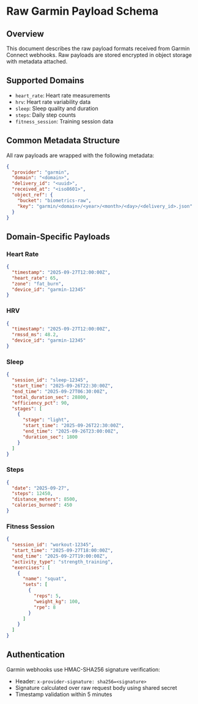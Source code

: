 # Raw Garmin Payload Schema

## Overview
This document describes the raw payload formats received from Garmin Connect webhooks. Raw payloads are stored encrypted in object storage with metadata attached.

## Supported Domains
- `heart_rate`: Heart rate measurements
- `hrv`: Heart rate variability data
- `sleep`: Sleep quality and duration
- `steps`: Daily step counts
- `fitness_session`: Training session data

## Common Metadata Structure
All raw payloads are wrapped with the following metadata:

```json
{
  "provider": "garmin",
  "domain": "<domain>",
  "delivery_id": "<uuid>",
  "received_at": "<iso8601>",
  "object_ref": {
    "bucket": "biometrics-raw",
    "key": "garmin/<domain>/<year>/<month>/<day>/<delivery_id>.json"
  }
}
```

## Domain-Specific Payloads

### Heart Rate
```json
{
  "timestamp": "2025-09-27T12:00:00Z",
  "heart_rate": 65,
  "zone": "fat_burn",
  "device_id": "garmin-12345"
}
```

### HRV
```json
{
  "timestamp": "2025-09-27T12:00:00Z",
  "rmssd_ms": 48.2,
  "device_id": "garmin-12345"
}
```

### Sleep
```json
{
  "session_id": "sleep-12345",
  "start_time": "2025-09-26T22:30:00Z",
  "end_time": "2025-09-27T06:30:00Z",
  "total_duration_sec": 28800,
  "efficiency_pct": 90,
  "stages": [
    {
      "stage": "light",
      "start_time": "2025-09-26T22:30:00Z",
      "end_time": "2025-09-26T23:00:00Z",
      "duration_sec": 1800
    }
  ]
}
```

### Steps
```json
{
  "date": "2025-09-27",
  "steps": 12450,
  "distance_meters": 8500,
  "calories_burned": 450
}
```

### Fitness Session
```json
{
  "session_id": "workout-12345",
  "start_time": "2025-09-27T18:00:00Z",
  "end_time": "2025-09-27T19:00:00Z",
  "activity_type": "strength_training",
  "exercises": [
    {
      "name": "squat",
      "sets": [
        {
          "reps": 5,
          "weight_kg": 100,
          "rpe": 8
        }
      ]
    }
  ]
}
```

## Authentication
Garmin webhooks use HMAC-SHA256 signature verification:
- Header: `x-provider-signature: sha256=<signature>`
- Signature calculated over raw request body using shared secret
- Timestamp validation within 5 minutes

